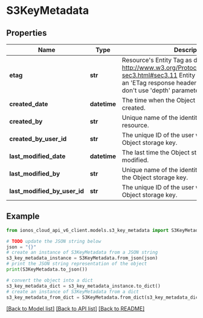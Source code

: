 # S3KeyMetadata


## Properties

Name | Type | Description | Notes
------------ | ------------- | ------------- | -------------
**etag** | **str** | Resource&#39;s Entity Tag as defined in http://www.w3.org/Protocols/rfc2616/rfc2616-sec3.html#sec3.11  Entity Tag is also added as an &#39;ETag response header to requests which don&#39;t use &#39;depth&#39; parameter. | [optional] [readonly] 
**created_date** | **datetime** | The time when the Object storage key was created. | [optional] [readonly] 
**created_by** | **str** | Unique name of the identity that created the resource. | [optional] [readonly] 
**created_by_user_id** | **str** | The unique ID of the user who created the Object storage key. | [optional] [readonly] 
**last_modified_date** | **datetime** | The last time the Object storage key was modified. | [optional] [readonly] 
**last_modified_by** | **str** | Unique name of the identity that last modified the Object storage key. | [optional] [readonly] 
**last_modified_by_user_id** | **str** | The unique ID of the user who last modified the Object storage key. | [optional] [readonly] 

## Example

```python
from ionos_cloud_api_v6_client.models.s3_key_metadata import S3KeyMetadata

# TODO update the JSON string below
json = "{}"
# create an instance of S3KeyMetadata from a JSON string
s3_key_metadata_instance = S3KeyMetadata.from_json(json)
# print the JSON string representation of the object
print(S3KeyMetadata.to_json())

# convert the object into a dict
s3_key_metadata_dict = s3_key_metadata_instance.to_dict()
# create an instance of S3KeyMetadata from a dict
s3_key_metadata_from_dict = S3KeyMetadata.from_dict(s3_key_metadata_dict)
```
[[Back to Model list]](../README.md#documentation-for-models) [[Back to API list]](../README.md#documentation-for-api-endpoints) [[Back to README]](../README.md)


